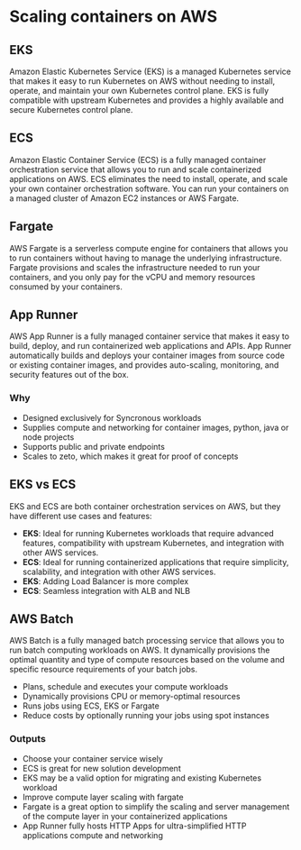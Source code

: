 # Scaling containers on AWS

## EKS

Amazon Elastic Kubernetes Service (EKS) is a managed Kubernetes service that makes it easy to run Kubernetes on AWS without needing to install, operate, and maintain your own Kubernetes control plane. EKS is fully compatible with upstream Kubernetes and provides a highly available and secure Kubernetes control plane.

## ECS

Amazon Elastic Container Service (ECS) is a fully managed container orchestration service that allows you to run and scale containerized applications on AWS. ECS eliminates the need to install, operate, and scale your own container orchestration software. You can run your containers on a managed cluster of Amazon EC2 instances or AWS Fargate.

## Fargate

AWS Fargate is a serverless compute engine for containers that allows you to run containers without having to manage the underlying infrastructure. Fargate provisions and scales the infrastructure needed to run your containers, and you only pay for the vCPU and memory resources consumed by your containers.

## App Runner

AWS App Runner is a fully managed container service that makes it easy to build, deploy, and run containerized web applications and APIs. App Runner automatically builds and deploys your container images from source code or existing container images, and provides auto-scaling, monitoring, and security features out of the box.

### Why

 - Designed exclusively for Syncronous workloads
 - Supplies compute and networking for container images, python, java or node projects
 - Supports public and private endpoints
 - Scales to zeto, which makes it great for proof of concepts

## EKS vs ECS

EKS and ECS are both container orchestration services on AWS, but they have different use cases and features:

- **EKS**: Ideal for running Kubernetes workloads that require advanced features, compatibility with upstream Kubernetes, and integration with other AWS services.
- **ECS**: Ideal for running containerized applications that require simplicity, scalability, and integration with other AWS services.
- **EKS**: Adding Load Balancer is more complex
- **ECS**: Seamless integration with ALB and NLB

## AWS Batch

AWS Batch is a fully managed batch processing service that allows you to run batch computing workloads on AWS. It dynamically provisions the optimal quantity and type of compute resources based on the volume and specific resource requirements of your batch jobs.

 - Plans, schedule and executes your compute workloads
 - Dynamically provisions CPU or memory-optimal resources
 - Runs jobs using ECS, EKS or Fargate
 - Reduce costs by optionally running your jobs using spot instances

### Outputs

 - Choose your container service wisely
 - ECS is great for new solution development
 - EKS may be a valid option for migrating and existing Kubernetes workload
 - Improve compute layer scaling with fargate
 - Fargate is a great option to simplify the scaling and server management of the compute layer in your containerized applications
 - App Runner fully hosts HTTP Apps for ultra-simplified HTTP applications compute and networking
